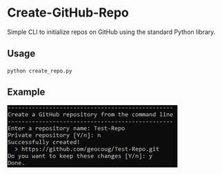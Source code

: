 # Create-GitHub-Repo
Simple CLI to initialize repos on GitHub using the standard Python library.

## Usage

`python create_repo.py`

## Example

![Example](example.png)